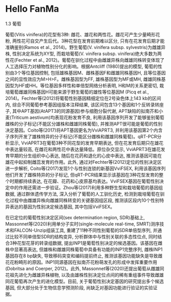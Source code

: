 # Hello FanMa 

1.3 葡萄

葡萄(Vitis vinifera)的花型有3种: 雌花、雄花和两性花。雌花可产生少量畸形花粉, 两性花可自交产生后代。3种花型在发育前期难以区分, 只有在花发育后期才能准确鉴别(Ramos et al., 2014)。野生葡萄(V. vinifera subsp. sylvestris)为雌雄异株, 性别决定系统为XY型, 而栽培葡萄(V. vinifera subsp. vinifera)绝大多数为两性花(Fechter et al., 2012)。葡萄在驯化过程中由雌雄异株向雌雄同株转变体现了人工选择压力对植物性别分化的影响。根据Antcliff (1980)提出的模型, 葡萄的性别由3个等位基因控制, 包括雄株基因M、雌株基因F和雌雄同株基因H, 且等位基因之间的显性效应为M>H>F。雌株基因型为FF, 雄株基因型为MF或MH, 雌雄同株基因型为HF或HH。等位基因多样性和单倍型网络分析表明, H和M的关系更密切, 栽培葡萄雌雄同株基因H可能来源于野生葡萄的雄性等位基因M (Picq et al., 2014)。Fechter等(2012)将葡萄性别基因精细定位在2号染色体上143 kb的区间内, 综合不同葡萄参考基因组版本注释结果, 该区间包含13个基因和1个反转录转座子, 其中APT基因(AtAPT3的同源基因)参与细胞分裂代谢, APT缺陷的拟南芥和小麦(Triticum aestivum)均表现花粉发育不良, 利用该基因序列开发了能够鉴别葡萄雌株的分子标记(不能区分雄株和雌雄同株葡萄), 并推测APT很可能是葡萄的性别决定基因。Coito等(2017)将APT基因更名为VviAPRT3, 并利用该基因第2个内含子序列开发了雄株特异的分子标记(不能区分雌株和雌雄同株葡萄)。qRT-PCR分析显示, VviAPRT3在葡萄3种不同花型的发育早期表达, 但在花发育后期只在雄花中表达量较高, 在雌花和两性花中表达量降低。原位杂交显示, VviAPRT3在雄花发育早期的分生组织中心表达, 随后在花药和退化的心皮中表达, 推测该基因可能在雄花中起抑制雌蕊发育的作用。此外, 通过对Fechter等(2012)定位的性别决定区进一步解析, Coito等(2017)发现1个与性别连锁的新基因VviFSEX, 利用该基因序列他们开发了雌株特异的分子标记, 但qRT-PCR结果显示该基因在3种花型发育的整个时期都持续表达, 在花瓣、花药和心皮原基均表达。VviFSEX基因在葡萄性别决定中的作用还需进一步验证。Zhou等(2017)利用多种野生型和栽培葡萄的基因组数据, 通过群体遗传学方法, 深入分析了葡萄的人工驯化历史, 检测到栽培葡萄在驯化过程中由雌雄异株向雌雄同株转变的关键基因组区段, 推测该区段内10个性别特异表达的基因为性别决定候选基因, 其中包括VviFSEX。

在已定位的葡萄性别决定区间(sex determination region, SDR)基础上, Massonnet等(2020)利用单分子实时(single-molecule real-time, SMRT)测序技术和FALCON-Unzip组装工具, 重建了11种不同性别葡萄的SDR单倍型序列, 并通过比较不同单倍型SDR的结构变异, 分析群体中与性别关联的多态性位点, 同时结合3种花型花芽的转录组数据, 提出INP1是葡萄性别决定的候选基因。该基因在雌株中显著高表达, 但雄株和雌雄同株葡萄中具备有功能的INP1完整序列, 雌株INP1基因存在8 bp缺失, 导致移码突变和编码提前终止, 推测该基因功能缺失是导致雌花花粉畸形的原因。INP1同源基因在拟南芥花粉萌发孔的形成中发挥重要作用(Dobritsa and Coerper, 2012)。此外, Massonnet等(2020)还提出葡萄从雌雄同花祖先进化为雌雄异株植物, 以及由雄株性别决定位点间的稀有重组事件导致雌雄同花葡萄再次产生的进化模型。目前, 关于葡萄性别决定基因的研究提出多个候选基因, 但大部分处于生物信息学预测阶段, 尚缺乏对基因功能进行验证的实验证据。